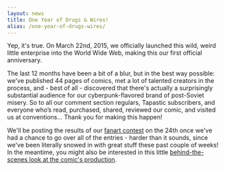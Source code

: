 ```yaml
---
layout: news
title: One Year of Drugs & Wires!
alias: /one-year-of-drugs-wires/
---
```


Yep, it's true. On March 22nd, 2015, we officially launched this wild, weird little enterprise into the World Wide Web, making this our first official anniversary.

The last 12 months have been a bit of a blur, but in the best way possible: we've published 44 pages of comics, met a lot of talented creators in the process, and - best of all - discovered that there's actually a surprisingly substantial audience for our cyberpunk-flavored brand of post-Soviet misery. So to all our comment section regulars, Tapastic subscribers, and everyone who’s read, purchased, shared, reviewed our comic, and visited us at conventions... Thank you for making this happen!

We'll be posting the results of our [fanart contest](http://www.drugsandwires.fail/drugs-wires-anniversary-contest/) on the 24th once we've had a chance to go over all of the entries - harder than it sounds, since we've been literally snowed in with great stuff these past couple of weeks! In the meantime, you might also be interested in this little [behind-the-scenes look at the comic's production](http://www.drugsandwires.fail/drugs-wires-anniversary-contest/).
